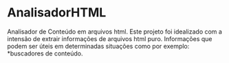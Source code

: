 AnalisadorHTML
==============

Analisador de Conteúdo em arquivos html.
Este projeto foi idealizado com a intensão de extrair informações de arquivos html puro.
Informações que podem ser úteis em determinadas situações como por exemplo:
*buscadores de conteúdo.
